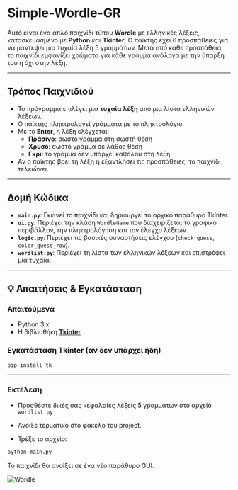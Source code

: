 # Simple-Wordle-GR

Αυτό είναι ένα απλό παιχνίδι τύπου **Wordle** με ελληνικές λέξεις, κατασκευασμένο με **Python** και **Tkinter**. Ο παίκτης έχει 6 προσπάθειες για να μαντέψει μια τυχαία λέξη 5 γραμμάτων. Μετά από κάθε προσπάθεια, το παιχνίδι εμφανίζει χρώματα για κάθε γράμμα ανάλογα με την ύπαρξη του η όχι στην λέξη.

---

## Τρόπος Παιχνιδιού

- Το πρόγραμμα επιλέγει μια **τυχαία λέξη** από μια λίστα ελληνικών λέξεων.
- Ο παίκτης πληκτρολογεί γράμματα με το πληκτρολόγιο.
- Με το **Enter**, η λέξη ελέγχεται:
  - **Πράσινο**: σωστό γράμμα στη σωστή θέση
  - **Χρυσό**: σωστό γράμμα σε λάθος θέση
  - **Γκρι**: το γράμμα δεν υπάρχει καθόλου στη λέξη
- Αν ο παίκτης βρει τη λέξη ή εξαντλήσει τις προσπάθειες, το παιχνίδι τελειώνει.

---

## Δομή Κώδικα

- **`main.py`**: Εκκινεί το παιχνίδι και δημιουργεί το αρχικό παράθυρο Tkinter.
- **`ui.py`**: Περιέχει την κλάση `WordleGame` που διαχειρίζεται το γραφικό περιβάλλον, την πληκτρολόγηση και τον έλεγχο λέξεων.
- **`logic.py`**: Περιέχει τις βασικές συναρτήσεις ελέγχου (`check_guess`, `color_guess_row`).
- **`wordlist.py`**: Περιέχει τη λίστα των ελληνικών λέξεων και επιστρέφει μία τυχαία.


---

## 💡 Απαιτήσεις & Εγκατάσταση

### Απαιτούμενα
- Python 3.x
- Η βιβλιοθήκη [**Tkinter**](https://docs.python.org/3/library/tkinter.html)

### Εγκατάσταση Tkinter (αν δεν υπάρχει ήδη)
```bash
pip install tk
```
---

### Εκτέλεση

- Προσθέστε δικές σας κεφαλαίες λέξεις 5 γραμμάτων στο αρχείο `wordlist.py`

- Άνοιξε τερματικό στο φάκελο του project.

- Τρέξε το αρχείο:

```bash
python main.py
```

Το παιχνίδι θα ανοίξει σε ένα νέο παράθυρο GUI.

![Wordle](https://github.com/user-attachments/assets/6dbdb02b-74d1-467b-9968-0806f34b665e)

